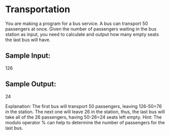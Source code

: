 # Transportation


You are making a program for a bus service.
A bus can transport 50 passengers at once.
Given the number of passengers waiting in the bus station as input, you need to calculate and output how many empty seats the last bus will have.

## Sample Input:
126

## Sample Output:
24

Explanation: The first bus will transport 50 passengers, leaving 126-50=76 in the station. The next one will leave 26 in the station, thus, the last bus will take all of the 26 passengers, having 50-26=24 seats left empty.
Hint: The modulo operator % can help to determine the number of passengers for the last bus.
